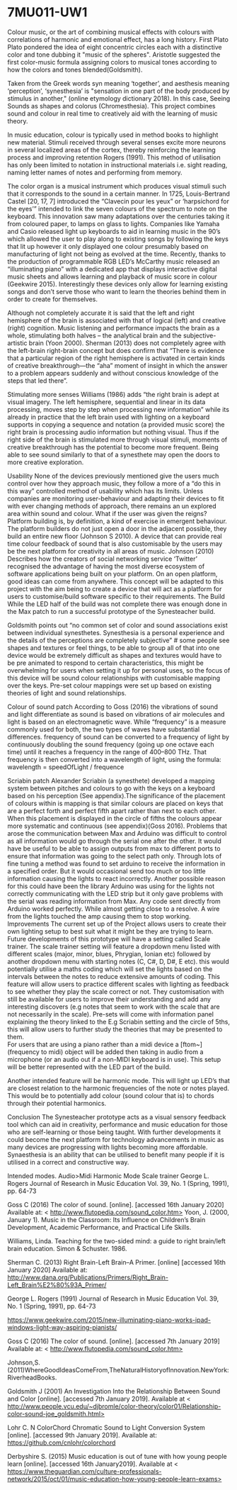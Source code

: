# 7MU011-UW1

Colour music, or the art of combining musical effects with colours with correlations of harmonic and emotional effect, has a long history. First Plato Plato pondered the idea of eight concentric circles each with a distinctive color and tone dubbing it "music of the spheres". Aristotle suggested the first color-music formula assigning colors to musical tones according to how the colors and tones blended(Goldsmith). 

Taken from the Greek words syn meaning ‘together’, and aesthesis meaning ‘perception’, ‘synesthesia’ is "sensation in one part of the body produced by stimulus in another," (online etymology dictionary 2018). In this case, Seeing Sounds as shapes and colorus (Chromesthesia). This project combines sound and colour in real time to creatively aid with the learning of music theory.

In music education, colour is typically used in method books to highlight new material. Stimuli received through several senses excite more neurons in several localized areas of the cortex, thereby reinforcing the learning process and improving retention Rogers (1991). This method of utilisation has only been limited to notation in instructional materials i.e. sight reading, naming letter names of notes and performing from memory.

The color organ is a musical instrument which produces visual stimuli such that it corresponds to the sound in a certain manner. In 1725, Louis-Bertrand Castel [20, 17, 7] introduced the “Clavecin pour les yeux” or ‘harpsichord for the eyes’” intended to link the seven colours of the spectrum to note on the keyboard. This innovation saw many adaptations over the centuries taking it from coloured paper, to lamps on glass to lights. Companies like Yamaha and Casio released light up keyboards to aid in learning music in the 90’s which allowed the user to play along to existing songs by following the keys that lit up however it only displayed one colour presumably based on manufacturing of light not being as evolved at the time. Recently, thanks to the production of programmable RGB LED’s McCarthy music released an “illuminating piano” with a dedicated app that displays interactive digital music sheets and allows learning and playback of music score in colour (Geekwire 2015). Interestingly these devices only allow for learning existing songs and don’t serve those who want to learn the theories behind them in order to create for themselves.






Although not completely accurate it is said that the left and right hemisphere of the brain is associated with that of logical (left) and creative (right) cognition. Music listening and performance impacts the brain as a whole, stimulating both halves – the analytical brain and the subjective-artistic brain (Yoon 2000). Sherman (2013) does not completely agree with the left-brain right-brain concept but does confirm that “There is evidence that a particular region of the right hemisphere is activated in certain kinds of creative breakthrough—the “aha” moment of insight in which the answer to a problem appears suddenly and without conscious knowledge of the steps that led there”.

Stimulating more senses
Williams (1986) adds “the right brain is adept at visual imagery. The left hemisphere, sequential and linear in its data processing, moves step by step when processing new information” while its already in practice that the left brain used with lighting on a keyboard supports in copying a sequence and notation (a provided music score) the right brain is processing audio information but nothing visual. Thus if the right side of the brain is stimulated more through visual stimuli, moments of creative breakthrough has the potential to become more frequent. Being able to see sound similarly to that of a synesthete may open the doors to more creative exploration.


Usability 
None of the devices previously mentioned give the users much control over how they approach music, they follow a more of a “do this in this way” controlled method of usability which has its limits. Unless companies are monitoring user-behaviour and adapting their devices to fit with ever changing methods of approach, there remains an un explored area within sound and colour. What if the user was given the reigns? Platform building is, by definition, a kind of exercise in emergent behaviour. The platform builders do not just open a door in the adjacent possible, they build an entire new floor (Johnson S 2010). A device that can provide real time colour feedback of sound that is also customisable by the users may be the next platform for creativity in all areas of music. Johnson (2010) Describes how the creators of social networking service ‘Twitter’ recognised the advantage of having the most diverse ecosystem of software applications being built on your platform. On an open platform, good ideas can come from anywhere. This concept will be adapted to this project with the aim being to create a device that will act as a platform for users to customise/build software specific to their requirements.
The Build
While the LED half of the build was not complete there was enough done in the Max patch to run a successful prototype of the Synesteacher build.

Goldsmith points out “no common set of color and sound associations exist between individual synesthetes. Synesthesia is a personal experience and the details of the perceptions are completely subjective” # some people see shapes and textures or feel things, to be able to group all of that into one device would be extremely difficult as shapes and textures would have to be pre animated to respond to certain characteristics, this might be overwhelming for users when setting it up for personal uses, so the focus of this device will be sound colour relationships with customisable mapping over the keys. Pre-set colour mappings were set up based on existing theories of light and sound relationships.

Colour of sound patch
According to Goss (2016) the vibrations of sound and light differentiate as sound is based on vibrations of air molecules and light is based on an electromagnetic wave. While “frequency” is a measure commonly used for both, the two types of waves have substantial differences. frequency of sound can be converted to a frequency of light by continuously doubling the sound frequency (going up one octave each time) until it reaches a frequency in the range of 400–800 THz. That frequency is then converted into a wavelength of light, using the formula:
wavelength = speedOfLight / frequence 

Scriabin patch
Alexander Scriabin (a synesthete) developed a mapping system between pitches and colours to go with the keys on a keyboard based on his perception (See appendix).The significance of the placement of colours within is mapping is that similar colours are placed on keys that are a perfect forth and perfect fifth apart rather than next to each other. When this placement is displayed in the circle of fifths the colours appear more systematic and continuous (see appendix)(Goss 2016).
Problems that arose
the communication between Max and Arduino was difficult to control as all information would go through the serial one after the other. It would have be useful to be able to assign outputs from max to different ports to ensure that information was going to the select path only. Through lots of fine tuning a method was found to set arduino to receive the information in a specified order. But it would occasional send too much or too little information causing the lights to react incorrectly. Another possible reason for this could have been the library Arduino was using for the lights not correctly communicating with the LED strip but it only gave problems with the serial was reading information from Max. Any code sent directly from Arduino worked perfectly. While almost getting close to a resolve. A wire from the lights touched the amp causing them to stop working.  
Improvements
The current set up of the Project allows users to create their own lighting setup to best suit what it might be they are trying to learn. Future developments of this prototype will have a setting called Scale trainer. The scale trainer setting will feature a dropdown menu listed with different scales (major, minor, blues, Phrygian, Ionian etc) followed by another dropdown menu with starting notes (C, C#, D, D#, E etc). this would potentially utilise a maths coding which will set the lights based on the intervals between the notes to reduce extensive amounts of coding. This feature will allow users to practice different scales with lighting as feedback to see whether they play the scale correct or not. They customisation with still be available for users to improve their understanding and add any interesting discovers (e.g notes that seem to work with the scale that are not necessarily in the scale). Pre-sets will come with information panel explaining the theory linked to the E.g Scriabin setting and the circle of 5ths, this will allow users to further study the theories that may be presented to them.  
For users that are using a piano rather than a midi device a [ftom~] (frequency to midi) object will be added then taking in audio from a microphone (or an audio out if a non-MIDI keyboard is in use). This setup will be better represented with the LED part of the build.

Another intended feature will be harmonic mode. This will light up LED’s that are closest relation to the harmonic frequencies of the note or notes played. This would be to potentially add colour (sound colour that is) to chords through their potential harmonics.


Conclusion
The Synesteacher prototype acts as a visual sensory feedback tool which can aid in creativity, performance and music education for those who are self-learning or those being taught. With further developments it could become the next platform for technology advancements in music as many devices are progressing with lights becoming more affordable. Synaesthesia is an ability that can be utilised to benefit many people if it is utilised in a correct and constructive way.

Intended modes.
Audio>Midi 
Harmonic Mode
Scale trainer
George L. Rogers
Journal of Research in Music Education
Vol. 39, No. 1 (Spring, 1991), pp. 64-73

Goss C (2016) The color of sound. [online]. [accessed 16th January 2020] Available at: < http://www.flutopedia.com/sound_color.htm>
Yoon, J. (2000, January 1). Music in the Classroom: Its Influence on Children’s Brain Development, Academic Performance, and Practical Life Skills.

Williams, Linda. Teaching for the two-sided mind: a guide to right brain/left brain education. Simon & Schuster. 1986.



Sherman C. (2013) Right Brain-Left Brain–A Primer. [online] [accessed 16th January 2020] Available at: <http://www.dana.org/Publications/Primers/Right_Brain-Left_Brain%E2%80%93A_Primer/>

George L. Rogers (1991) Journal of Research in Music Education Vol. 39, No. 1 (Spring, 1991), pp. 64-73

https://www.geekwire.com/2015/new-illuminating-piano-works-ipad-windows-light-way-aspiring-pianists/

Goss C (2016) The color of sound. [online]. [accessed 7th January 2019] Available at: < http://www.flutopedia.com/sound_color.htm>

Johnson,S.(2011)WhereGoodIdeasComeFrom,TheNaturalHistoryofInnovation.NewYork:RiverheadBooks. 

Goldsmith J (2001) An Investigation Into the Relationship Between Sound and Color [online]. [accessed 7th January 2019]. Available at < http://www.people.vcu.edu/~djbromle/color-theory/color01/Relationship-color-sound-joe_goldsmith.html>


Lohr C. N ColorChord Chromatic Sound to Light Conversion System [online]. [accessed 9th January 2019]. Available at: <https://github.com/cnlohr/colorchord>

Derbyshire S. (2015) Music education is out of tune with how young people learn [online]. [accessed 16th January2019]. Available at < https://www.theguardian.com/culture-professionals-network/2015/oct/01/music-education-how-young-people-learn-exams>


